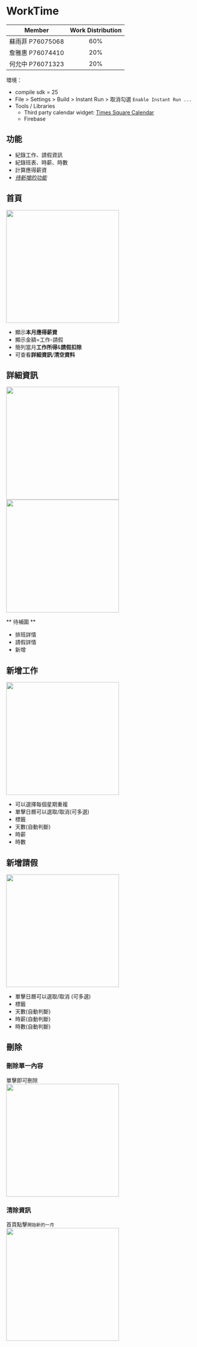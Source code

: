 # WorkTime 

| Member | Work Distribution |
|:-:|:-:|
| 蘇雨菲 P76075068 | 60% |
| 詹雅惠 P76074410 | 20% |
| 何允中 P76071323 | 20% |

環境：  
- compile sdk = 25  
- File > Settings > Build > Instant Run > 取消勾選 `Enable Instant Run ...`  
- Tools / Libraries 
  - Third party calendar widget: [Times Square Calendar](https://github.com/square/android-times-square)
  - Firebase

## 功能
- 紀錄工作、請假資訊
- 紀錄班表、時薪、時數
- 計算應得薪資
- [*待新增的功能*](https://hackmd.io/@rgbkoi/rJFUDnxyr)  

## 首頁
<img src="https://github.com/alexxss/WorkTime/blob/master/screenshots/homepage.png" width="300"/>

- 顯示**本月應得薪資**
- 顯示金額=工作-請假
- 簡列當月**工作所得**&**請假扣除**
- 可查看**詳細資訊**/**清空資料**

## 詳細資訊
<img src="" width="300" />   <img src="" width="300" />  

** 待補圖 **
  - 排班詳情
  - 請假詳情
  - 新增
  
## 新增工作
<img src="https://github.com/alexxss/WorkTime/blob/master/screenshots/schedule.gif" width="300"/>  

- 可以選擇每個星期重複
- 單擊日曆可以選取/取消(可多選)
- 標籤
- 天數(自動判斷)
- 時薪
- 時數

## 新增請假
<img src="https://github.com/alexxss/WorkTime/blob/master/screenshots/off.gif" width="300"/>

- 單擊日曆可以選取/取消 (可多選)
- 標籤  
- 天數(自動判斷)
- 時薪(自動判斷)  
- 時數(自動判斷)  
 
## 刪除
### 刪除單一內容  
單擊即可刪除  
<img src="https://github.com/alexxss/WorkTime/blob/master/screenshots/delete.gif" width="300"/>  

### 清除資訊
首頁點擊`開始新的一月`  
<img src="https://github.com/alexxss/WorkTime/blob/master/screenshots/overview_clearall.gif" width="300"/>
